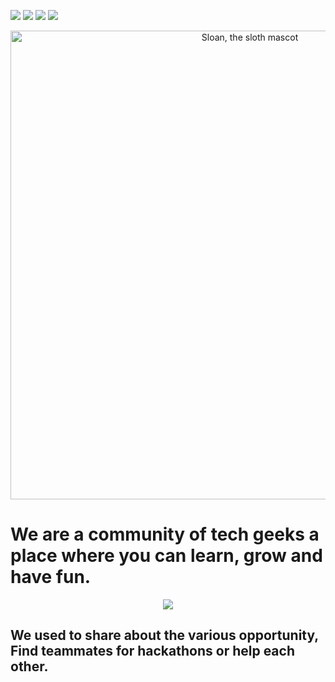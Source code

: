![](https://img.shields.io/github/repo-size/Bauddhik-Geeks/Welcome-to-Bauddhik-Geeks)
  <img src="https://visitor-badge.laobi.icu/badge?page_id=Bauddhik-Geeks">
  <img src="https://img.shields.io/badge/Hacktoberfest-2020-blueviolet">
  <img src="https://badges.frapsoft.com/os/v1/open-source.svg?v=103">
  
  <p align="center">
  <img alt="Sloan, the sloth mascot" width="750px" src="https://community.atlassian.com/t5/image/serverpage/image-id/123091i379320E7502890FA?v=v2">
   <br>
</p>

  
  # We are a community of tech geeks a place where you can learn, grow and have fun.

<p align="center">
  <img align="top" src="https://cdn.discordapp.com/attachments/885062668858306590/888283616046620702/Welcome_to_Bauddhik-Geeks.gif"> 

## We used to share about the various opportunity, Find teammates for hackathons or help each other.

